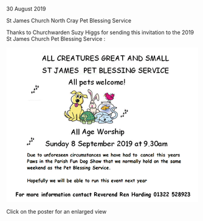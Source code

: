 30 August 2019

St James Church North Cray Pet Blessing Service

Thanks to Churchwarden Suzy Higgs for sending this invitation to the 2019 St James Church Pet Blessing Service :

[](http://www.northcrayresidents.org.uk/posters/poster296.pdf)

![Image](images/nm0814_1.gif)

Click on the poster for an enlarged view
